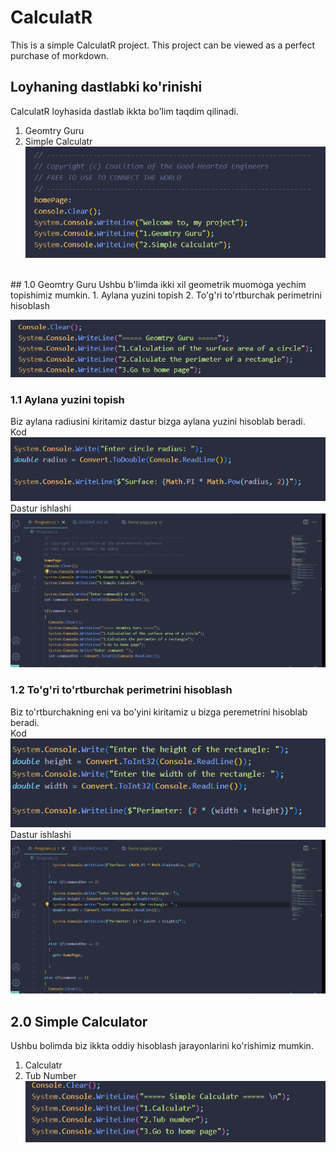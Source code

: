 # CalculatR
This is a simple CalculatR project. This project can be viewed as a perfect purchase of morkdown.

## Loyhaning dastlabki ko'rinishi
CalculatR loyhasida dastlab ikkta bo'lim taqdim qilinadi.<br>
1. Geomtry Guru
2. Simple Calculatr<br>
![home page](/image/home-page.png)
<br>
## 1.0 Geomtry Guru
Ushbu b'limda ikki xil geometrik muomoga yechim topishimiz mumkin.
1. Aylana yuzini topish
2. To'g'ri to'rtburchak perimetrini hisoblash
<br>

![](/image/geometry-guru.png)
### 1.1 Aylana yuzini topish
Biz aylana radiusini kiritamiz dastur bizga aylana yuzini hisoblab beradi.<br>
Kod
![aylana](/image/circle.png)
Dastur ishlashi
![aylana](/image/circle-gif.gif)

### 1.2 To'g'ri to'rtburchak perimetrini hisoblash
Biz to'rtburchakning eni va bo'yini kiritamiz u bizga peremetrini hisoblab beradi.<br>
Kod
![Turtburchak](/image/trangle-image.jpg)
Dastur ishlashi
![Turtburchak](/image/trangle-gif.gif)

## 2.0 Simple Calculator
Ushbu bolimda biz ikkta oddiy hisoblash jarayonlarini ko'rishimiz mumkin.
1. Calculatr
2. Tub Number<br>
![Calculatr kodi](/image/calculator-image.png)

